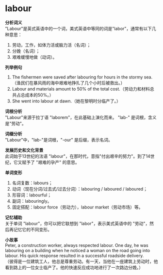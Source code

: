 # labour

**分析词义**  
"Labour"是英式英语中的一个词，美式英语中等同的词是"labor"，通常有以下几种意思：

  

1.  劳动，工作，如体力活或脑力活（名词）；
2.  分娩（名词）；
3.  艰难缓慢地做（动词）。

  

**列举例句**

  

1.  The fishermen were saved after labouring for hours in the stormy sea.（渔民们在暴风雨的海中艰难地挣扎了几个小时后被救出。）
2.  Labour and materials amount to 50% of the total cost.（劳动力和材料总共占总成本的50%。）
3.  She went into labour at dawn.（她在黎明时分临产了。）

  

**词根分析**  
"Labour"来源于拉丁语 "laborem"，在此基础上演化而来。 "lab-" 是词根，含义是"劳动"。

  

**词缀分析**  
"Labour"中，"lab-"是词根，"-our" 是后缀，表示名词。

  

**发展历史和文化背景**  
此词始于13世纪的法语 "labour"，在那时代，意指"付出艰辛的努力"。到了14世纪，它又赋予了 "艰难的孕产" 的意思。

  

**单词变形**

  

1.  名词复数：labours；
2.  动词（现在分词/过去式/过去分词）：labouring / laboured / laboured；
3.  形容词：labourful；
4.  副词：labouringly。
5.  固定搭配：labour force（劳动力），labour market（劳动市场）等。

  

**记忆辅助**  
关于单词 "labour"，你可以把它联想到 "labor"，表示美式英语中的 "劳动"，然后再记忆它的不同变形。

  

**小故事**  
Peter, a construction worker, always respected labour. One day, he was labouring on a building when he noticed a woman on the road going into labour. His quick response resulted in a successful roadside delivery.  
（彼得是一位建筑工人，他总是尊重劳动。有一天，当他在一座建筑上劳动时，他看到路上的一位女士临产了。他的快速反应成功地进行了一次路边分娩。）
